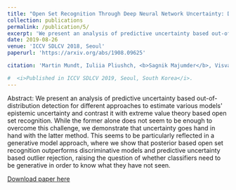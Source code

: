 ```yaml
---
title: "Open Set Recognition Through Deep Neural Network Uncertainty: Does Out-of-Distribution Detection Require Generative Classifiers?"
collection: publications
permalink: /publication/5/
excerpt: 'We present an analysis of predictive uncertainty based out-of-distribution detection for different approaches to estimate various models' epistemic uncertainty and contrast it with extreme value theory based open set recognition. While the former alone does not seem to be enough to overcome this challenge, we demonstrate that uncertainty goes hand in hand with the latter method. This seems to be particularly reflected in a generative model approach, where we show that posterior based open set recognition outperforms discriminative models and predictive uncertainty based outlier rejection, raising the question of whether classifiers need to be generative in order to know what they have not seen.'
date: 2019-08-26
venue: 'ICCV SDLCV 2018, Seoul'
paperurl: 'https://arxiv.org/abs/1908.09625'

citation: 'Martin Mundt, Iuliia Pliushch, <b>Sagnik Majumder</b>, Visvanathan Ramesh, &quot;Rethinking Layer-wise Feature Amounts in Convolutional Neural Network Architectures&quot; In: International Conference on Computer Vision (ICCV) 2019, Stastical Deep Learning for Computer Vision (SDLCV) Workshop.'

#  <i>Published in ICCV SDLCV 2019, Seoul, South Korea</i>.
---
```

Abstract: We present an analysis of predictive uncertainty based out-of-distribution detection for different approaches to estimate various models' epistemic uncertainty and contrast it with extreme value theory based open set recognition. While the former alone does not seem to be enough to overcome this challenge, we demonstrate that uncertainty goes hand in hand with the latter method. This seems to be particularly reflected in a generative model approach, where we show that posterior based open set recognition outperforms discriminative models and predictive uncertainty based outlier rejection, raising the question of whether classifiers need to be generative in order to know what they have not seen.

[Download paper here](https://arxiv.org/abs/1908.09625)
